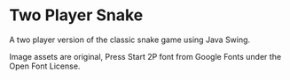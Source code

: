# Two Player Snake
A two player version of the classic snake game using Java Swing.

Image assets are original, Press Start 2P font from Google Fonts under the Open Font License.
